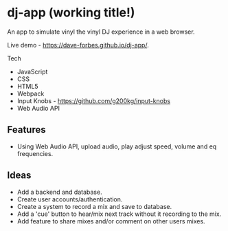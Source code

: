 # dj-app (working title!)

An app to simulate vinyl the vinyl DJ experience in a web browser. 

Live demo - https://dave-forbes.github.io/dj-app/.

Tech
- JavaScript
- CSS
- HTML5
- Webpack
- Input Knobs - https://github.com/g200kg/input-knobs
- Web Audio API 

## Features

- Using Web Audio API, upload audio, play adjust speed, volume and eq frequencies. 

## Ideas

- Add a backend and database.
- Create user accounts/authentication.
- Create a system to record a mix and save to database.
- Add a 'cue' button to hear/mix next track without it recording to the mix.
- Add feature to share mixes and/or comment on other users mixes. 

